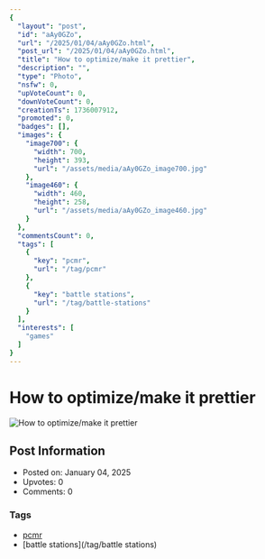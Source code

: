 ```yaml
---
{
  "layout": "post",
  "id": "aAy0GZo",
  "url": "/2025/01/04/aAy0GZo.html",
  "post_url": "/2025/01/04/aAy0GZo.html",
  "title": "How to optimize/make it prettier",
  "description": "",
  "type": "Photo",
  "nsfw": 0,
  "upVoteCount": 0,
  "downVoteCount": 0,
  "creationTs": 1736007912,
  "promoted": 0,
  "badges": [],
  "images": {
    "image700": {
      "width": 700,
      "height": 393,
      "url": "/assets/media/aAy0GZo_image700.jpg"
    },
    "image460": {
      "width": 460,
      "height": 258,
      "url": "/assets/media/aAy0GZo_image460.jpg"
    }
  },
  "commentsCount": 0,
  "tags": [
    {
      "key": "pcmr",
      "url": "/tag/pcmr"
    },
    {
      "key": "battle stations",
      "url": "/tag/battle-stations"
    }
  ],
  "interests": [
    "games"
  ]
}
---
```


# How to optimize/make it prettier

![How to optimize/make it prettier](/assets/media/aAy0GZo_image700.jpg)

## Post Information

- Posted on: January 04, 2025
- Upvotes: 0
- Comments: 0

### Tags

- [pcmr](/tag/pcmr)
- [battle stations](/tag/battle stations)
